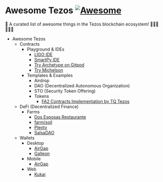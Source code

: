 # Awesome Tezos [![Awesome](https://cdn.rawgit.com/sindresorhus/awesome/d7305f38d29fed78fa85652e3a63e154dd8e8829/media/badge.svg)](https://github.com/sindresorhus/awesome)
🎉 A curated list of awesome things in the Tezos blockchain ecosystem! 🥳🤓🥳🤓🥳🤑

- Awesome Tezos
  - Contracts
    - Playground &amp; IDEs
      - [LIGO IDE](https://ide.ligolang.org/)
      - [SmartPy IDE](https://smartpy.io/ide)
      - [Try Archetype on Gitpod](https://gitpod.io/#https://github.com/edukera/try-archetype)
      - [Try Michelson](https://try-michelson.com/)
    - Templates &amp; Examples
      - Airdrop
      - DAO (Decentralized Autonomous Organization)
      - STO (Security Token Offering)
      - Tokens
        - [FA2 Contracts Implementation by TQ Tezos](https://github.com/tqtezos/smart-contracts)
  - DeFi (Decentralized Finance)
    - Farms
      - [Dos Esposas Restaurante](https://dos-esposas.restaurant)
      - [farm/soil](https://farmsoil.xtz)
      - [Plenty](https://plentydefi.com)
      - [SalsaDAO](https://salsadao.xyz)
  - Wallets
    - Desktop
      - [AirGap](https://airgap.it/)
      - [Galleon](https://cryptonomic.tech/galleon.html)
    - Mobile
      - [AirGap](https://airgap.it/)
    - Web
      - [Kukai](https://wallet.kukai.app/)
  
